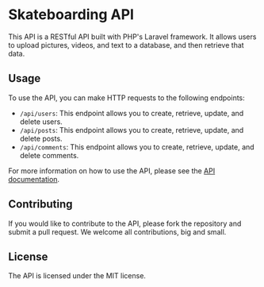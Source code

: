 # Skateboarding API

This API is a RESTful API built with PHP's Laravel framework. It allows users to upload pictures, videos, and text to a database, and then retrieve that data.


## Usage

To use the API, you can make HTTP requests to the following endpoints:

* `/api/users`: This endpoint allows you to create, retrieve, update, and delete users.
* `/api/posts`: This endpoint allows you to create, retrieve, update, and delete posts.
* `/api/comments`: This endpoint allows you to create, retrieve, update, and delete comments.

For more information on how to use the API, please see the [API documentation](https://docs.skateboarding-api.com/).

## Contributing

If you would like to contribute to the API, please fork the repository and submit a pull request. We welcome all contributions, big and small.

## License

The API is licensed under the MIT license.
